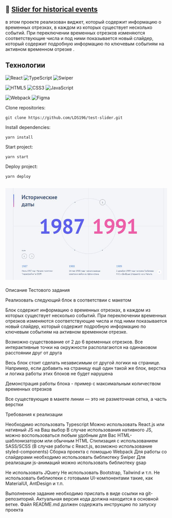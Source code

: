 ## :seedling: <a href="https://test-slider-eosin.vercel.app/" target="_blank">Slider for historical events</a>

в этом проекте реализован виджет, который содержит информацию о временных отрезках, в каждом из которых существует несколько событий.
При переключении временных отрезков изменяются соответствующие числа и под ними показывается новый слайдер, который содержит подробную информацию по ключевым событиям на активном временном отрезке
.

## Технологии

![React](https://img.shields.io/badge/-React-61daf8?logo=react&logoColor=black)
![TypeScript](https://img.shields.io/badge/-TypeScript-blue)
![Swiper](https://img.shields.io/badge/-Swiper-pink)

![HTML5](https://img.shields.io/badge/-HTML5-e34f26?logo=html5&logoColor=white)
![CSS3](https://img.shields.io/badge/-CSS3-1572b6?logo=css3&logoColor=white)
![JavaScript](https://img.shields.io/badge/-JavaScript-f7df1e?logo=javaScript&logoColor=black)

![Webpack](https://img.shields.io/badge/-Webpack-99d6f8?logo=webpack&logoColor=black)
![Figma](https://img.shields.io/badge/-Figma-pink)

Clone repositories:

```
git clone https://github.com/LDS196/test-slider.git
```

Install dependencies:

```
yarn install
```

Start project:

```
yarn start
```

Deploy project:

```
yarn deploy
```

![Slider-preview.JPG](src%2Fassets%2Fimg%2FSlider-preview.JPG)
---

Описание Тестового задания

Реализовать следующий блок в соответствии с макетом

Блок содержит информацию о временных отрезках, в каждом из которых существует несколько событий.
При переключении временных отрезков изменяются соответствующие числа и под ними показывается новый слайдер, который содержит подробную информацию по ключевым событиям на активном временном отрезке.

Возможно существование от 2 до 6 временных отрезков. Все интерактивные точки на окружности располагаются на одинаковом расстоянии друг от друга

Весь блок стоит сделать независимым от другой логики на странице.
Например, если добавить на страницу ещё один такой же блок, верстка и логика работы этих блоков не будет нарушена

Демонстрация работы блока - пример с максимальным количеством временных отрезков

Все существующие в макете линии — это не разметочная сетка, а часть верстки

Требования к реализации

Необходимо использовать Typescript
Можно использовать React.js или нативный JS на Ваш выбор
В случае использования нативного JS, можно воспользоваться любым удобным для Вас HTML-шаблонизатором или обычным HTML
Стилизация с использованием SASS/SCSS (В случае работы с React.js, возможно использование styled-components)
Сборка проекта с помощью Webpack
Для работы со слайдерами необходимо использовать библиотеку Swiper
Для реализации js-анимаций можно использовать библиотеку gsap

Не использовать JQuery
Не использовать Bootstrap, Tailwind и т.п.
Не использовать библиотеки с готовыми UI-компонентами такие, как MaterialUI, AntDesign и т.п.

Выполненное задание необходимо прислать в виде ссылки на git-репозиторий. Актуальная версия кода должна находится в основной ветке.
Файл README.md должен содержать инструкцию по запуску проекта

